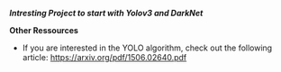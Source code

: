 ***Intresting Project to start with Yolov3 and DarkNet***

**Other Ressources**

* If you are interested in the YOLO algorithm, check out the following article:
https://arxiv.org/pdf/1506.02640.pdf

